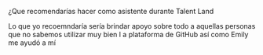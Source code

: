 
¿Que recomendarías hacer como asistente durante Talent Land

Lo que yo recoemndaría sería brindar apoyo sobre todo a aquellas personas que no sabemos utilizar muy bien l a plataforma de GitHub
así como Emily me ayudó a mí

